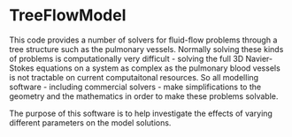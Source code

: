# TreeFlowModel
This code provides a number of solvers for fluid-flow problems through a tree structure such as the pulmonary vessels.
Normally solving these kinds of problems is computationally very difficult - solving the full 3D Navier-Stokes equations on a system as complex as the pulmonary blood vessels is not tractable on current computaitonal resources.
So all modelling software - including commercial solvers - make simplifications to the geometry and the mathematics in order to make these problems solvable.

The purpose of this software is to help investigate the effects of varying different parameters on the model solutions.
